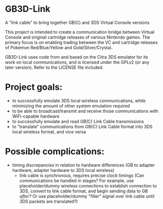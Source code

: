 # GB3D-Link
A "link cable" to bring together GB(C) and 3DS Virtual Console versions

This project is intended to create a communication bridge between Virtual Console and original cartridge releases of various Nintendo games. The primary focus is on enabling trading between the VC and cartridge releases of Pokemon Red/Blue/Yellow and Gold/Silver/Crystal.

GB3D-Link uses code from and based on the Citra 3DS emulator for its work on local communications, and is licensed under the GPLv2 (or any later version). Refer to the LICENSE file included.

# Project goals:
* to successfully emulate 3DS local wireless communications, while minimizing the amount of other system emulation required
* to be able to broadcast/transmit and receive those communications with WiFi-capable hardware
* to successfully emulate and read GB(C) Link Cable transmissions
* to "translate" communications from GB(C) Link Cable format into 3DS local wireless format, and vice versa

# Possible complications:
* timing discrepancies in relation to hardware differences (GB to adapter hardware, adapter hardware to 3DS local wireless)
  - link cable is synchronous, requires precise clock timings (Can communications be handled in stages? For example, use placeholder/dummy wireless connections to establish connection to 3DS, convert to link cable format, and begin sending data to GB *after?* Or use placeholder/dummy "filler" signal over link cable until 3DS packets are translated?)
